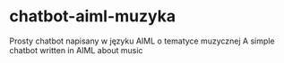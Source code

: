 # chatbot-aiml-muzyka
Prosty chatbot napisany w języku AIML o tematyce muzycznej
A simple chatbot written in AIML about music
